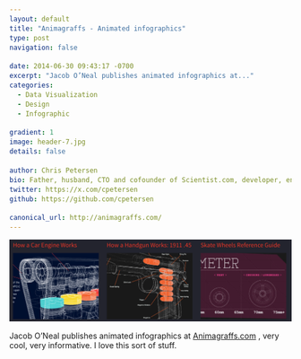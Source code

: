 ```yaml
---
layout: default
title: "Animagraffs - Animated infographics"
type: post
navigation: false

date: 2014-06-30 09:43:17 -0700
excerpt: "Jacob O’Neal publishes animated infographics at..."
categories:
  - Data Visualization
  - Design
  - Infographic

gradient: 1
image: header-7.jpg
details: false

author: Chris Petersen
bio: Father, husband, CTO and cofounder of Scientist.com, developer, entrepreneur and technologist.
twitter: https://x.com/cpetersen
github: https://github.com/cpetersen

canonical_url: http://animagraffs.com/
---
```



  ![2f5e136de5463ae02408a99c43dfcea8.png](/assets/import/2f5e136de5463ae02408a99c43dfcea8.png)

 Jacob O’Neal publishes animated infographics at  [Animagraffs.com](http://animagraffs.com) , very cool, very informative. I love this sort of stuff.


